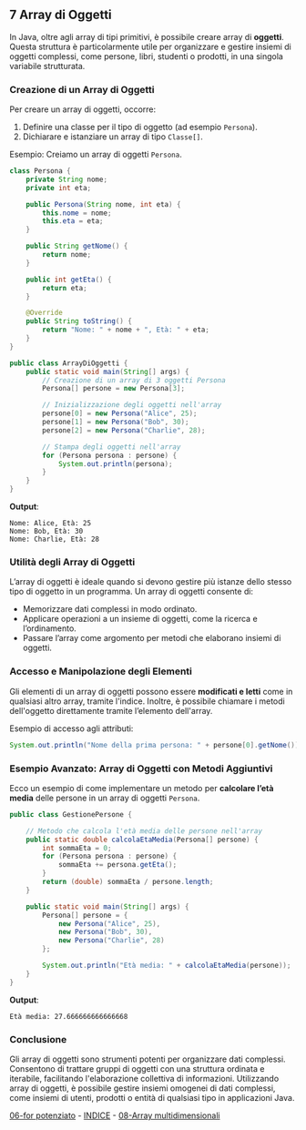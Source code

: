 ## 7 Array di Oggetti

In Java, oltre agli array di tipi primitivi, è possibile creare array di **oggetti**. Questa struttura è particolarmente utile per organizzare e gestire insiemi di oggetti complessi, come persone, libri, studenti o prodotti, in una singola variabile strutturata.

### Creazione di un Array di Oggetti

Per creare un array di oggetti, occorre:
1. Definire una classe per il tipo di oggetto (ad esempio `Persona`).
2. Dichiarare e istanziare un array di tipo `Classe[]`.

Esempio: Creiamo un array di oggetti `Persona`.

```java
class Persona {
    private String nome;
    private int eta;

    public Persona(String nome, int eta) {
        this.nome = nome;
        this.eta = eta;
    }

    public String getNome() {
        return nome;
    }

    public int getEta() {
        return eta;
    }

    @Override
    public String toString() {
        return "Nome: " + nome + ", Età: " + eta;
    }
}

public class ArrayDiOggetti {
    public static void main(String[] args) {
        // Creazione di un array di 3 oggetti Persona
        Persona[] persone = new Persona[3];

        // Inizializzazione degli oggetti nell'array
        persone[0] = new Persona("Alice", 25);
        persone[1] = new Persona("Bob", 30);
        persone[2] = new Persona("Charlie", 28);

        // Stampa degli oggetti nell'array
        for (Persona persona : persone) {
            System.out.println(persona);
        }
    }
}
```

**Output**:
```
Nome: Alice, Età: 25
Nome: Bob, Età: 30
Nome: Charlie, Età: 28
```

### Utilità degli Array di Oggetti

L’array di oggetti è ideale quando si devono gestire più istanze dello stesso tipo di oggetto in un programma. Un array di oggetti consente di:
- Memorizzare dati complessi in modo ordinato.
- Applicare operazioni a un insieme di oggetti, come la ricerca e l’ordinamento.
- Passare l’array come argomento per metodi che elaborano insiemi di oggetti.

### Accesso e Manipolazione degli Elementi

Gli elementi di un array di oggetti possono essere **modificati e letti** come in qualsiasi altro array, tramite l'indice. Inoltre, è possibile chiamare i metodi dell'oggetto direttamente tramite l’elemento dell'array.

Esempio di accesso agli attributi:

```java
System.out.println("Nome della prima persona: " + persone[0].getNome());
```

### Esempio Avanzato: Array di Oggetti con Metodi Aggiuntivi

Ecco un esempio di come implementare un metodo per **calcolare l’età media** delle persone in un array di oggetti `Persona`.

```java
public class GestionePersone {

    // Metodo che calcola l'età media delle persone nell'array
    public static double calcolaEtaMedia(Persona[] persone) {
        int sommaEta = 0;
        for (Persona persona : persone) {
            sommaEta += persona.getEta();
        }
        return (double) sommaEta / persone.length;
    }

    public static void main(String[] args) {
        Persona[] persone = {
            new Persona("Alice", 25),
            new Persona("Bob", 30),
            new Persona("Charlie", 28)
        };

        System.out.println("Età media: " + calcolaEtaMedia(persone));
    }
}
```

**Output**:
```
Età media: 27.666666666666668
```

### Conclusione

Gli array di oggetti sono strumenti potenti per organizzare dati complessi. Consentono di trattare gruppi di oggetti con una struttura ordinata e iterabile, facilitando l'elaborazione collettiva di informazioni. Utilizzando array di oggetti, è possibile gestire insiemi omogenei di dati complessi, come insiemi di utenti, prodotti o entità di qualsiasi tipo in applicazioni Java.

[06-for potenziato](06-for%20potenziato.md) - [INDICE](README.md) - [08-Array multidimensionali](08-Array%20multidimensionali.md)